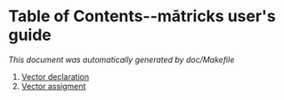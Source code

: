 # Table of Contents--mātricks user's guide
_This document was automatically generated by doc/Makefile_

1. [Vector declaration](vdeclaration.md)
1. [Vector assigment](vassignment.md)
